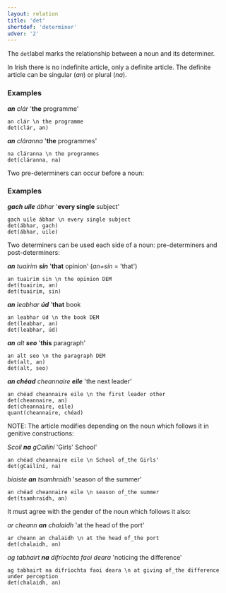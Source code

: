 ```yaml
---
layout: relation
title: 'det'
shortdef: 'determiner'
udver: '2'
---
```


The `det`label marks the relationship between a noun and its determiner.

In Irish there is no indefinite article, only a definite article. The definite article can be singular (_an_) or plural (_na_).

### Examples

_<b>an</b> clár_ '<b>the</b> programme'

~~~ sdparse
an clár \n the programme
det(clár, an)
~~~

_<b>an</b> cláranna_ '<b>the</b> programmes'

~~~ sdparse
na cláranna \n the programmes
det(cláranna, na)
~~~


 Two pre-determiners can occur before a noun:

### Examples

_<b>gach uile</b> ábhar_  '<b>every single</b> subject'

~~~ sdparse
gach uile ábhar \n every single subject 
det(ábhar, gach)
det(ábhar, uile)
~~~

Two determiners can be used each side of a noun: pre-determiners and post-determiners:

_<b>an</b> tuairim <b>sin</b>_ '<b>that</b> opinion'  (_an+sin_ = 'that')

~~~ sdparse
an tuairim sin \n the opinion DEM
det(tuairim, an)
det(tuairim, sin)
~~~

_<b>an</b> leabhar <b>úd</b>_ '<b>that</b> book

~~~ sdparse
an leabhar úd \n the book DEM
det(leabhar, an)
det(leabhar, úd)
~~~

_<b>an</b> alt <b>seo</b>_ '<b>this</b> paragraph'

~~~ sdparse
an alt seo \n the paragraph DEM
det(alt, an)
det(alt, seo)
~~~

_<b>an chéad</b> cheannaire <b>eile</b>_ '</b>the next</b> leader'

~~~ sdparse
an chéad cheannaire eile \n the first leader other
det(cheannaire, an)
det(cheannaire, eile)
quant(cheannaire, chéad)
~~~

NOTE: The article modifies depending on the noun which follows it in genitive constructions:

_Scoil <b>na</b> gCailíní_ '</b>Girls'</b> School'

~~~ sdparse
an chéad cheannaire eile \n School of_the Girls'
det(gCailíní, na)
~~~

_biaiste <b>an</b> tsamhraidh_ 'season </b>of the</b> summer'

~~~ sdparse
an chéad cheannaire eile \n season of_the summer
det(tsamhraidh, an)
~~~

It must agree with the gender of the noun which follows it also:

_ar cheann <b>an</b> chalaidh_ 'at the head </b>of the</b> port'

~~~ sdparse
ar cheann an chalaidh \n at the head of_the port
det(chalaidh, an)
~~~

_ag tabhairt <b>na</b> difríochta faoi deara_ 'noticing </b>the</b> difference'

~~~ sdparse
ag tabhairt na difríochta faoi deara \n at giving of_the difference under perception
det(chalaidh, an)
~~~
